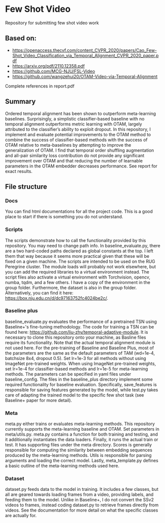 # Few Shot Video
Repository for submitting few shot video work
## Based on:
- https://openaccess.thecvf.com/content_CVPR_2020/papers/Cao_Few-Shot_Video_Classification_via_Temporal_Alignment_CVPR_2020_paper.pdf
- https://arxiv.org/pdf/2110.12358.pdf
- https://github.com/MCG-NJU/FSL-Video
- https://github.com/wangzehui20/OTAM-Video-via-Temporal-Alignment

Complete references in report.pdf
## Summary
Ordered temporal alignment has been shown to outperform meta-learning 
baselines. Surprisingly, a simplistic classifier-based baseline with no temporal alignment 
outperforms metric learning with OTAM, largely attributed to the classifier’s ability to 
exploit dropout. In this repository, I implement and evaluate potential 
improvements to the OTAM method to combine the success of classifier-based methods with 
the success of OTAM relative to meta-baselines by attempting to improve the generalization 
of OTAM. I find that temporal order shuffling augmentation and all-pair similarity loss 
contribution do not provide any significant improvement over OTAM and that reducing the 
number of learnable parameters in the OTAM embedder decreases performance. See report for exact results.

## File structure
### Docs
You can find html documentations for all the project code. This is a good place to start if there 
is something you do not understand.
### Scripts
The scripts demonstrate how to call the functionality provided by this repository. You may need 
to change path info. In baseline_evaluate.py, there are a two hard-coded paths declared as global
 constants at the top. I left them that way because it seems more practical given that these will be 
fixed on a given machine. The scripts are intended to be used on the RUG Peregrine cluster.
The module loads will probably not work elsewhere, but you can add the required libraries 
to a virtual environment instead. The script files also activate a virtual environment 
with Torchvision, opencv, numba, tqdm, and a few others. I have a copy of the environment 
in the group folder. Furthermore, the dataset is also in the group folder. Alternatively, you can find it 
here: https://box.nju.edu.cn/d/dc97163752fc4024be2c/.
### Baseline plus
baseline_evaluate.py evaluates the performance of a pretrained TSN using Baseline+'s 
fine-tuning methodology. The code for training a TSN can be found here:
https://github.com/liu-zhy/temporal-adaptive-module. 
It is necessary to clone this repository onto your machine, as Basline files require its 
functionality. Note that the actual temporal alignment 
module is not used here. For the pre-training of Baseline and Baseline Plus, most of the 
parameters are the same as the default parameters of TAM (wd=1e-4, batchsize 8x4, 
dropout 0.5). Set lr=1e-3 for all methods without using ImageNet pre-trained weights. 
When using ImageNet pre-trained weights, set lr=1e-4 for classifier-based methods and 
lr=1e-5 for meta-learning methods. The parameters can be specified in yaml files under 
baseline_config. The files in the baseline_plus directory implement 
some required functionality for baseline evaluation. Specifically, save_features is responsible for 
saving features generated by the model, while test.py takes care of adapting the trained model 
to the specific few shot task (see Baseline+ paper for more detail).
### Meta
meta.py either trains or evaluates meta-learning methods. This repository currently 
supports the meta-learning baseline and OTAM. Set parameters in meta/utils.py. meta.py 
contains a function for both training and testing, and it additionally instantiates the data loaders.
Finally, it runs the actual train or test. It has supporting files under the meta directory. Scores 
is generally responsible for computing the similarity between embedding sequences produced by the 
meta-learning methods. Utils is responsible for parsing arguments and loading the correct model. Lastly, 
meta_template.py defines a basic outline of the meta-learning methods used here.
### Dataset
dataset.py feeds data to the model in training. It includes a few classes, but all are 
geared towards loading frames from a video, providing labels, and feeding them to the model.
Unlike in Baseline+, I do not convert the SSv2 videos to frames, instead coding dataset.py 
to retrieve frames directly from videos. See the documentation for more detail on what the 
specific classes are actually for.
